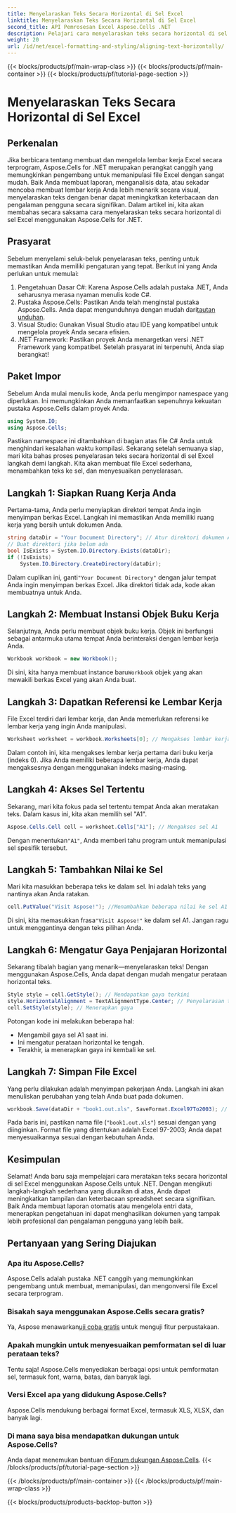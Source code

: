 ```yaml
---
title: Menyelaraskan Teks Secara Horizontal di Sel Excel
linktitle: Menyelaraskan Teks Secara Horizontal di Sel Excel
second_title: API Pemrosesan Excel Aspose.Cells .NET
description: Pelajari cara menyelaraskan teks secara horizontal di sel Excel menggunakan Aspose.Cells untuk .NET dengan panduan langkah demi langkah terperinci ini.
weight: 20
url: /id/net/excel-formatting-and-styling/aligning-text-horizontally/
---
```


{{< blocks/products/pf/main-wrap-class >}}
{{< blocks/products/pf/main-container >}}
{{< blocks/products/pf/tutorial-page-section >}}

# Menyelaraskan Teks Secara Horizontal di Sel Excel

## Perkenalan
Jika berbicara tentang membuat dan mengelola lembar kerja Excel secara terprogram, Aspose.Cells for .NET merupakan perangkat canggih yang memungkinkan pengembang untuk memanipulasi file Excel dengan sangat mudah. Baik Anda membuat laporan, menganalisis data, atau sekadar mencoba membuat lembar kerja Anda lebih menarik secara visual, menyelaraskan teks dengan benar dapat meningkatkan keterbacaan dan pengalaman pengguna secara signifikan. Dalam artikel ini, kita akan membahas secara saksama cara menyelaraskan teks secara horizontal di sel Excel menggunakan Aspose.Cells for .NET.
## Prasyarat
Sebelum menyelami seluk-beluk penyelarasan teks, penting untuk memastikan Anda memiliki pengaturan yang tepat. Berikut ini yang Anda perlukan untuk memulai:
1. Pengetahuan Dasar C#: Karena Aspose.Cells adalah pustaka .NET, Anda seharusnya merasa nyaman menulis kode C#.
2.  Pustaka Aspose.Cells: Pastikan Anda telah menginstal pustaka Aspose.Cells. Anda dapat mengunduhnya dengan mudah dari[tautan unduhan](https://releases.aspose.com/cells/net/).
3. Visual Studio: Gunakan Visual Studio atau IDE yang kompatibel untuk mengelola proyek Anda secara efisien.
4. .NET Framework: Pastikan proyek Anda menargetkan versi .NET Framework yang kompatibel.
Setelah prasyarat ini terpenuhi, Anda siap berangkat!
## Paket Impor
Sebelum Anda mulai menulis kode, Anda perlu mengimpor namespace yang diperlukan. Ini memungkinkan Anda memanfaatkan sepenuhnya kekuatan pustaka Aspose.Cells dalam proyek Anda.
```csharp
using System.IO;
using Aspose.Cells;
```
Pastikan namespace ini ditambahkan di bagian atas file C# Anda untuk menghindari kesalahan waktu kompilasi.
Sekarang setelah semuanya siap, mari kita bahas proses penyelarasan teks secara horizontal di sel Excel langkah demi langkah. Kita akan membuat file Excel sederhana, menambahkan teks ke sel, dan menyesuaikan penyelarasan.
## Langkah 1: Siapkan Ruang Kerja Anda
Pertama-tama, Anda perlu menyiapkan direktori tempat Anda ingin menyimpan berkas Excel. Langkah ini memastikan Anda memiliki ruang kerja yang bersih untuk dokumen Anda.
```csharp
string dataDir = "Your Document Directory"; // Atur direktori dokumen Anda
// Buat direktori jika belum ada
bool IsExists = System.IO.Directory.Exists(dataDir);
if (!IsExists)
    System.IO.Directory.CreateDirectory(dataDir);
```
 Dalam cuplikan ini, ganti`"Your Document Directory"` dengan jalur tempat Anda ingin menyimpan berkas Excel. Jika direktori tidak ada, kode akan membuatnya untuk Anda.
## Langkah 2: Membuat Instansi Objek Buku Kerja
Selanjutnya, Anda perlu membuat objek buku kerja. Objek ini berfungsi sebagai antarmuka utama tempat Anda berinteraksi dengan lembar kerja Anda.
```csharp
Workbook workbook = new Workbook();
```
 Di sini, kita hanya membuat instance baru`Workbook` objek yang akan mewakili berkas Excel yang akan Anda buat. 
## Langkah 3: Dapatkan Referensi ke Lembar Kerja
File Excel terdiri dari lembar kerja, dan Anda memerlukan referensi ke lembar kerja yang ingin Anda manipulasi.
```csharp
Worksheet worksheet = workbook.Worksheets[0]; // Mengakses lembar kerja pertama
```
Dalam contoh ini, kita mengakses lembar kerja pertama dari buku kerja (indeks 0). Jika Anda memiliki beberapa lembar kerja, Anda dapat mengaksesnya dengan menggunakan indeks masing-masing.
## Langkah 4: Akses Sel Tertentu
Sekarang, mari kita fokus pada sel tertentu tempat Anda akan meratakan teks. Dalam kasus ini, kita akan memilih sel "A1".
```csharp
Aspose.Cells.Cell cell = worksheet.Cells["A1"]; // Mengakses sel A1
```
 Dengan menentukan`"A1"`, Anda memberi tahu program untuk memanipulasi sel spesifik tersebut. 
## Langkah 5: Tambahkan Nilai ke Sel
Mari kita masukkan beberapa teks ke dalam sel. Ini adalah teks yang nantinya akan Anda ratakan.
```csharp
cell.PutValue("Visit Aspose!"); //Menambahkan beberapa nilai ke sel A1
```
 Di sini, kita memasukkan frasa`"Visit Aspose!"` ke dalam sel A1. Jangan ragu untuk menggantinya dengan teks pilihan Anda.
## Langkah 6: Mengatur Gaya Penjajaran Horizontal
Sekarang tibalah bagian yang menarik—menyelaraskan teks! Dengan menggunakan Aspose.Cells, Anda dapat dengan mudah mengatur perataan horizontal teks.
```csharp
Style style = cell.GetStyle(); // Mendapatkan gaya terkini
style.HorizontalAlignment = TextAlignmentType.Center; // Penyelarasan tengah
cell.SetStyle(style); // Menerapkan gaya
```
Potongan kode ini melakukan beberapa hal:
- Mengambil gaya sel A1 saat ini.
- Ini mengatur perataan horizontal ke tengah.
- Terakhir, ia menerapkan gaya ini kembali ke sel.
## Langkah 7: Simpan File Excel
Yang perlu dilakukan adalah menyimpan pekerjaan Anda. Langkah ini akan menuliskan perubahan yang telah Anda buat pada dokumen.
```csharp
workbook.Save(dataDir + "book1.out.xls", SaveFormat.Excel97To2003); // Menyimpan file Excel
```
Pada baris ini, pastikan nama file (`"book1.out.xls"`) sesuai dengan yang diinginkan. Format file yang ditentukan adalah Excel 97-2003; Anda dapat menyesuaikannya sesuai dengan kebutuhan Anda.
## Kesimpulan
Selamat! Anda baru saja mempelajari cara meratakan teks secara horizontal di sel Excel menggunakan Aspose.Cells untuk .NET. Dengan mengikuti langkah-langkah sederhana yang diuraikan di atas, Anda dapat meningkatkan tampilan dan keterbacaan spreadsheet secara signifikan. Baik Anda membuat laporan otomatis atau mengelola entri data, menerapkan pengetahuan ini dapat menghasilkan dokumen yang tampak lebih profesional dan pengalaman pengguna yang lebih baik.
## Pertanyaan yang Sering Diajukan
### Apa itu Aspose.Cells?
Aspose.Cells adalah pustaka .NET canggih yang memungkinkan pengembang untuk membuat, memanipulasi, dan mengonversi file Excel secara terprogram.
### Bisakah saya menggunakan Aspose.Cells secara gratis?
 Ya, Aspose menawarkan[uji coba gratis](https://releases.aspose.com/) untuk menguji fitur perpustakaan.
### Apakah mungkin untuk menyesuaikan pemformatan sel di luar perataan teks?
Tentu saja! Aspose.Cells menyediakan berbagai opsi untuk pemformatan sel, termasuk font, warna, batas, dan banyak lagi.
### Versi Excel apa yang didukung Aspose.Cells?
Aspose.Cells mendukung berbagai format Excel, termasuk XLS, XLSX, dan banyak lagi.
### Di mana saya bisa mendapatkan dukungan untuk Aspose.Cells?
 Anda dapat menemukan bantuan di[Forum dukungan Aspose.Cells](https://forum.aspose.com/c/cells/9).
{{< /blocks/products/pf/tutorial-page-section >}}

{{< /blocks/products/pf/main-container >}}
{{< /blocks/products/pf/main-wrap-class >}}

{{< blocks/products/products-backtop-button >}}
